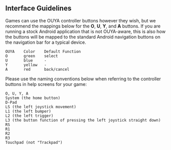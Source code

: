 ## Interface Guidelines

Games can use the OUYA controller buttons however they wish, but we recommend the mappings below for the **O**, **U**, **Y**, and **A** buttons. If you are running a stock Android application that is not OUYA-aware, this is also how the buttons will be mapped to the standard Android navigation buttons on the navigation bar for a typical device.
```text
OUYA    Color    Default Function
O       green    select
U       blue     -
Y       yellow   -
A       red      back/cancel
```

Please use the naming conventions below when referring to the controller buttons in help screens for your game:
```text
O, U, Y, A
System (the home button)
D-Pad 
LS (the left joystick movement)
L1 (the left bumper)
L2 (the left trigger)
L3 (the button function of pressing the left joystick straight down)
RS
R1
R2
R3
Touchpad (not "Trackpad")
```
